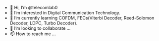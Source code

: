 - 👋 Hi, I’m @telecomlab0
- 👀 I’m interested in Digital Communication Technology.
- 🌱 I’m currently learning COFDM, FECs(Viterbi Decoder, Reed-Solomon Decoder, LDPC, Turbo Decoder).
- 💞️ I’m looking to collaborate ...
- 📫 How to reach me ...

<!---
telecomlab0/telecomlab0 is a ✨ special ✨ repository because its `README.md` (this file) appears on your GitHub profile.
You can click the Preview link to take a look at your changes.
--->
